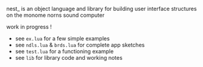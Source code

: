 nest_ is an object language and library for building user interface structures on the monome norns sound computer

work in progress !

- see `ex.lua` for a few simple examples
- see `ndls.lua` & `brds.lua` for complete app sketches
- see `test.lua` for a functioning example
- see `lib` for library code and working notes
